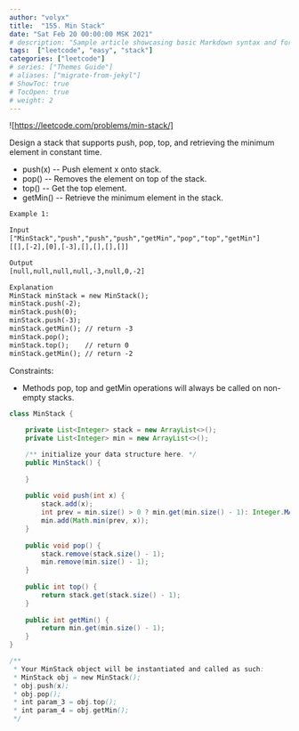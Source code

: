 ```yaml
---
author: "volyx"
title:  "155. Min Stack"
date: "Sat Feb 20 00:00:00 MSK 2021"
# description: "Sample article showcasing basic Markdown syntax and formatting for HTML elements."
tags:  ["leetcode", "easy", "stack"]
categories: ["leetcode"]
# series: ["Themes Guide"]
# aliases: ["migrate-from-jekyl"]
# ShowToc: true
# TocOpen: true
# weight: 2
---
```


![https://leetcode.com/problems/min-stack/]

Design a stack that supports push, pop, top, and retrieving the minimum element in constant time.

- push(x) -- Push element x onto stack.
- pop() -- Removes the element on top of the stack.
- top() -- Get the top element.
- getMin() -- Retrieve the minimum element in the stack.

```txt
Example 1:

Input
["MinStack","push","push","push","getMin","pop","top","getMin"]
[[],[-2],[0],[-3],[],[],[],[]]

Output
[null,null,null,null,-3,null,0,-2]

Explanation
MinStack minStack = new MinStack();
minStack.push(-2);
minStack.push(0);
minStack.push(-3);
minStack.getMin(); // return -3
minStack.pop();
minStack.top();    // return 0
minStack.getMin(); // return -2
```

Constraints:

- Methods pop, top and getMin operations will always be called on non-empty stacks.

```java
class MinStack {
    
    private List<Integer> stack = new ArrayList<>();
    private List<Integer> min = new ArrayList<>();

    /** initialize your data structure here. */
    public MinStack() {
        
    }
    
    public void push(int x) {
        stack.add(x);
        int prev = min.size() > 0 ? min.get(min.size() - 1): Integer.MAX_VALUE;
        min.add(Math.min(prev, x));
    }
    
    public void pop() {
        stack.remove(stack.size() - 1);
        min.remove(min.size() - 1);
    }
    
    public int top() {
        return stack.get(stack.size() - 1);
    }
    
    public int getMin() {
        return min.get(min.size() - 1);
    }
}

/**
 * Your MinStack object will be instantiated and called as such:
 * MinStack obj = new MinStack();
 * obj.push(x);
 * obj.pop();
 * int param_3 = obj.top();
 * int param_4 = obj.getMin();
 */
